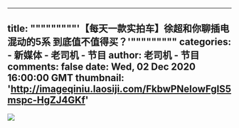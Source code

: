 
---
title: """""""""'【每天一款实拍车】徐超和你聊插电混动的5系 到底值不值得买？'"""""""""
categories: 
    - 新媒体
    - 老司机 - 节目
author: 老司机 - 节目
comments: false
date: Wed, 02 Dec 2020 16:00:00 GMT
thumbnail: 'http://imageqiniu.laosiji.com/FkbwPNeIowFgIS5mspc-HgZJ4GKf'
---

<div>   
<img src="http://imageqiniu.laosiji.com/FkbwPNeIowFgIS5mspc-HgZJ4GKf" referrerpolicy="no-referrer">  
</div>
            